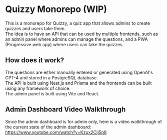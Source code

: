 # Quizzy Monorepo (WIP)

This is a monorepo for Quizzy, a quiz app that allows admins to create quizzes and users take them. \
The idea is to have an API that can be used by multiple frontends, such as an admin panel where admins can manage the questions, and a PWA (Progressive web app) where users can take the quizzes.

## How does it work?

The questions are either manually entered or generated using OpenAI's GPT-4 and stored in a PostgreSQL database. \
The API is built using Nest.js and Prisma and the frontends can be built using any framework of choice. \
The admin panel is built using Vite and React.

## Admin Dashboard Video Walkthrough

Since the admin dashboard is for admin only, here is a video walkthrough of the current state of the admin dashboard: \
https://www.youtube.com/watch?v=Kzux2Cji5p8
